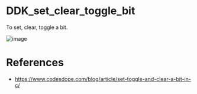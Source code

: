 # DDK_set_clear_toggle_bit
To set, clear, toggle a bit.

![image](https://user-images.githubusercontent.com/67073582/122932461-56d59c80-d3a0-11eb-801b-9bc0581c3b5f.png)



# References
* https://www.codesdope.com/blog/article/set-toggle-and-clear-a-bit-in-c/
